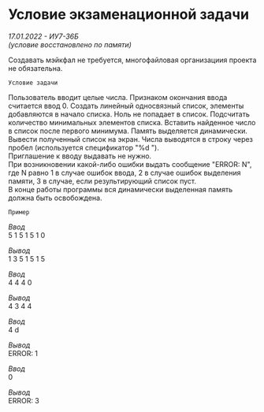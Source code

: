 # Условие экзаменационной задачи 
_17.01.2022 - ИУ7-36Б_  
_(условие восстановлено по памяти)_

Создавать мэйкфал не требуется, многофайловая организациия проекта не обязательна. 

`Условие задачи`

Пользователь вводит целые числа. Признаком окончания ввода считается ввод 0. Создать линейный односвязный список, элементы добавляются в начало списка. Ноль не попадает в список. Подсчитать количество минимальных элементов списка. Вставить найденное число в список после первого минимума. Память выделяется динамически. Вывести полученный список на экран. Числа выводятся в строку через пробел (используется спецификатор "%d ").  
Приглашение к вводу выдавать не нужно.  
При возникновении какой-либо ошибки выдать сообщение "ERROR: N", где N равно 1 в случае ошибок ввода, 2 в случае ошибок выделения памяти, 3 в случае, если результирующий список пуст.  
В конце работы программы вся динамически выделенная память должна быть освобождена.

`Пример`

_Ввод_  
5 1 5 1 5 1 0

_Вывод_  
1 3 5 1 5 1 5



_Ввод_  
4 4 4 0

_Вывод_  
4 3 4 4



_Ввод_  
4 d

_Вывод_  
ERROR: 1



_Ввод_  
0

_Вывод_  
ERROR: 3
